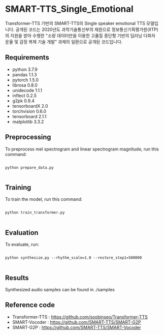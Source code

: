 # SMART-TTS_Single_Emotional
Transformer-TTS 기반의 SMART-TTS의 Single speaker emotional TTS 모델입니다.
공개된 코드는 2020년도 과학기술통신부의 재원으로 정보통신기획평가원(IITP)의 지원을 받아 수행한
"소량 데이터만을 이용한 고품질 종단형 기반의 딥러닝 다화자 운율 및 감정 복제 기술 개발"
과제의 일환으로 공개된 코드입니다.



## Requirements
* python 3.7.9
* pandas 1.1.3
* pytorch 1.5.0
* librosa 0.8.0
* unidecode 1.1.1
* inflect 0.2.5
* g2pk 0.9.4
* tensorboardX 2.0
* torchvision 0.6.0
* tensorboard 2.1.1
* matplotlib 3.3.2

## Preprocessing
To preprocess mel spectrogram and linear spectrogram magnitude, run this command:
<pre>
<code>
python prepare_data.py
</code>
</pre>

## Training
To train the model, run this command:
<pre>
<code>
python train_transformer.py
</code>
</pre>


## Evaluation
To evaluate, run:
<pre>
<code>
python synthesize.py --rhythm_scale=1.0 --restore_step1=500000
</code>
</pre>

## Results
Synthesized audio samples can be found in ./samples

## Reference code
* Transformer-TTS : https://github.com/soobinseo/Transformer-TTS
* SMART-Vocoder : https://github.com/SMART-TTS/SMART-G2P
* SMART-G2P : https://github.com/SMART-TTS/SMART-Vocoder
